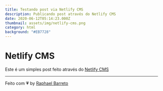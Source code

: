 ```yaml
---
title: Testando post via Netlify CMS
description: Publicando post através do Netlify CMS
date: 2020-06-12T05:14:23.000Z
thumbnail: assets/img/netlify-cms.png
category: html
background: "#EB7728"
---
```

# Netlify CMS

Este é um simples post feito através do [Netlify CMS](https://www.netlifycms.org/)

---

Feito com 💗 by [Raphael Barreto](https://bit.ly/contato-linkedin)
